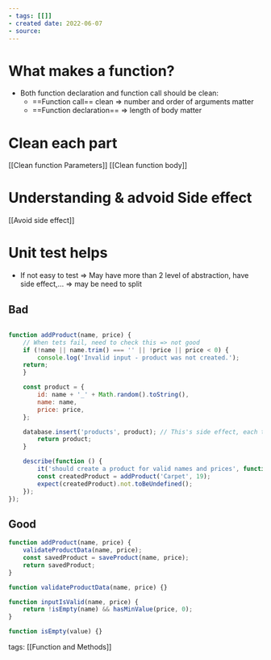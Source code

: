 ```yaml
---
- tags: [[]]
- created date: 2022-06-07
- source: 
---
```


# What makes a function?
- Both function declaration and function call should be clean:
	- ==Function call== clean => number and order of arguments matter
	- ==Function declaration== => length of body matter


# Clean each part
[[Clean function Parameters]]
[[Clean function body]]

# Understanding & advoid Side effect
[[Avoid side effect]]
# Unit test helps
- If not easy to test => May have more than 2 level of abstraction, have side effect,... => may be need to split
## Bad
```js

function addProduct(name, price) {
	// When tets fail, need to check this => not good
	if (!name || name.trim() === '' || !price || price < 0) {
		console.log('Invalid input - product was not created.');
	return;
	}

	const product = {
		id: name + '_' + Math.random().toString(),
		name: name,
		price: price,
	};

	database.insert('products', product); // This's side effect, each test affect the db
		return product;
	}

	describe(function () {
		it('should create a product for valid names and prices', function () {
		const createdProduct = addProduct('Carpet', 19);
		expect(createdProduct).not.toBeUndefined();
	});
});

```
## Good
```js
function addProduct(name, price) {
	validateProductData(name, price);
	const savedProduct = saveProduct(name, price);
	return savedProduct;
}

function validateProductData(name, price) {}

function inputIsValid(name, price) {
	return !isEmpty(name) && hasMinValue(price, 0);
}

function isEmpty(value) {}
```





tags: [[Function and Methods]]